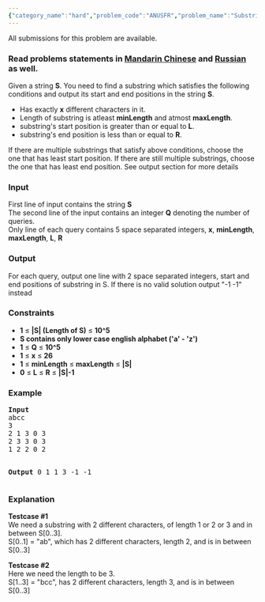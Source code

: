 ```yaml
---
{"category_name":"hard","problem_code":"ANUSFR","problem_name":"Substring and five rules","languages_supported":{"0":"ADA","1":"ASM","2":"BASH","3":"BF","4":"C","5":"C99 strict","6":"CAML","7":"CLOJ","8":"CLPS","9":"CPP 4.3.2","10":"CPP 4.9.2","11":"CPP14","12":"CS2","13":"D","14":"ERL","15":"FORT","16":"FS","17":"GO","18":"HASK","19":"ICK","20":"ICON","21":"JAVA","22":"JS","23":"LISP clisp","24":"LISP sbcl","25":"LUA","26":"NEM","27":"NICE","28":"NODEJS","29":"PAS fpc","30":"PAS gpc","31":"PERL","32":"PERL6","33":"PHP","34":"PIKE","35":"PRLG","36":"PYTH","37":"PYTH 3.4","38":"RUBY","39":"SCALA","40":"SCM guile","41":"SCM qobi","42":"ST","43":"TCL","44":"TEXT","45":"WSPC"},"max_timelimit":2,"source_sizelimit":50000,"problem_author":"anudeep2011","problem_tester":"kostya_by","date_added":"1-10-2014","tags":{"0":"anudeep2011","1":"cook51","2":"greedy","3":"hard","4":"segment","5":"two"},"editorial_url":"http://discuss.codechef.com/problems/ANUSFR","time":{"view_start_date":1413744000,"submit_start_date":1413744000,"visible_start_date":1413744000,"end_date":1735669800},"layout":"problem"}
---
```

<span class="solution-visible-txt">All submissions for this problem are available.</span><h3> Read problems statements in <a target="_blank" href="http://www.codechef.com/download/translated/COOK51/mandarin/ANUSFR.pdf">Mandarin Chinese</a> and <a target="_blank" href="http://www.codechef.com/download/translated/COOK51/russian/ANUSFR.pdf">Russian</a> as well.</h3>
<p>
Given a string <b>S</b>. You need to find a substring which satisfies the following conditions and output its start and end positions in the string <b>S</b>.</p>
<ul>
<li>Has exactly <b>x</b> different characters in it.
</li><li>Length of substring is atleast <b>minLength</b> and atmost <b>maxLength</b>.
</li><li>substring's start position is greater than or equal to <b>L</b>.
</li><li>substring's end position is less than or equal to <b>R</b>.
</li></ul>

<p>
If there are multiple substrings that satisfy above conditions, choose the one that has least start position. If there are still multiple substrings, choose the one that has least end position. See output section for more details
</p>
<h3>Input</h3>
<p>
First line of input contains the string <b>S</b><br />
The second line of the input contains an integer <b>Q</b> denoting the number of queries.<br />
Only line of each query contains 5 space separated integers, <b>x</b>, <b>minLength</b>, <b>maxLength</b>, <b>L</b>, <b>R</b></p>
<h3>Output</h3>
<p>For each query, output one line with 2 space separated integers, start and end positions of substring in S. If there is no valid solution output "-1 -1" instead</p>
<h3>Constraints</h3>
<ul>
<li><b>1</b> ≤ <b>|S| (Length of S)</b> ≤ <b>10^5</b>
</li><li><b>S contains only lower case english alphabet ('a' - 'z')</b>
</li><li><b>1</b> ≤ <b>Q</b> ≤ <b>10^5</b>
</li><li><b>1</b> ≤ <b>x</b> ≤ <b>26</b>
</li><li><b>1</b> ≤ <b>minLength</b> ≤ <b>maxLength</b> ≤ <b>|S|</b>
</li><li><b>0</b> ≤ <b>L</b> ≤ <b>R</b> ≤ <b>|S|-1</b>
</li></ul>
<h3>Example</h3>
<pre><b>Input</b>
abcc
3
2 1 3 0 3
2 3 3 0 3
1 2 2 0 2

<b>Output</b>
0 1
1 3
-1 -1
</pre><h3>Explanation</h3>
<p>
<b>Testcase #1</b><br />
We need a substring with 2 different characters, of length 1 or 2 or 3 and in between S[0..3].<br />
S[0..1] = "ab", which has 2 different characters, length 2, and is in between S[0..3]
</p>
<p>
<b>Testcase #2</b><br />
Here we need the length to be 3.<br />
S[1..3] = "bcc", has 2 different characters, length 3, and is in between S[0..3]
</p>

